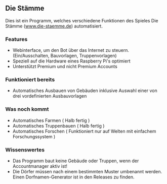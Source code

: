 ## Die Stämme
Dies ist ein Programm, welches verschiedene Funktionen des Spieles Die Stämme (www.die-staemme.de) automatisiert. 

### Features
- Webinterface, um den Bot über das Internet zu steuern. (Ein/Ausschalten, Bauvorlagen, Truppenvorlagen)
- Speziell auf die Hardware eines Raspberry Pi's optimiert
- Unterstützt Premium und nicht Premium Accounts

### Funktioniert bereits
- Automatisches Ausbauen von Gebäuden inklusive Auswahl einer von drei vordefinierten Ausbauvorlagen

### Was noch kommt
- Automatisches Farmen ( Halb fertig )
- Automatisches Truppenbauen ( Halb fertig )
- Automatisches Forschen ( Funktioniert nur auf Welten mit einfachem Forschungssystem )

### Wissenswertes
- Das Programm baut keine Gebäude oder Truppen, wenn der Accountmanager aktiv ist!
- Die Dörfer müssen nach einem bestimmten Muster umbenannt werden. Einen Dorfnamen-Generator ist in den Releases zu finden.
